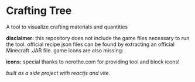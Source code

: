 # Crafting Tree

A tool to visualize crafting materials and quantities

**disclaimer:** this repository does not include the game files necessary to run the tool. official recipe json files can be found by extracting an official Minecraft .JAR file. game icons are also missing:

**icons:** special thanks to nerothe.com for providing tool and block icons!

*built as a side project with reactjs and vite.*
